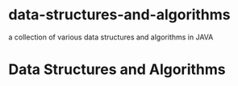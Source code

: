# data-structures-and-algorithms
a collection of various data structures and algorithms in JAVA

 <h1>Data Structures and Algorithms<h1>
